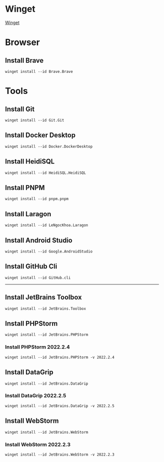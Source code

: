 # Winget
[Winget](https://winget.run/)

# Browser

## Install Brave
```
winget install --id Brave.Brave
```

# Tools

## Install Git
```
winget install --id Git.Git
```
## Install Docker Desktop
```
winget install --id Docker.DockerDesktop
```
## Install HeidiSQL
```
winget install --id HeidiSQL.HeidiSQL
```
## Install PNPM
```
winget install --id pnpm.pnpm
```
## Install Laragon
```
winget install --id LeNgocKhoa.Laragon
```
## Install Android Studio
```
winget install --id Google.AndroidStudio
```
## Install GitHub Cli
```
winget install --id GitHub.cli
```
---
## Install JetBrains Toolbox
```
winget install --id JetBrains.Toolbox
```
## Install PHPStorm
```
winget install --id JetBrains.PHPStorm
```
### Install PHPStorm 2022.2.4
```
winget install --id JetBrains.PHPStorm -v 2022.2.4
```

## Install DataGrip
```
winget install --id JetBrains.DataGrip
```
### Install DataGrip 2022.2.5
```
winget install --id JetBrains.DataGrip -v 2022.2.5
```

## Install WebStorm
```
winget install --id JetBrains.WebStorm
```
### Install WebStorm 2022.2.3
```
winget install --id JetBrains.WebStorm -v 2022.2.3
```

